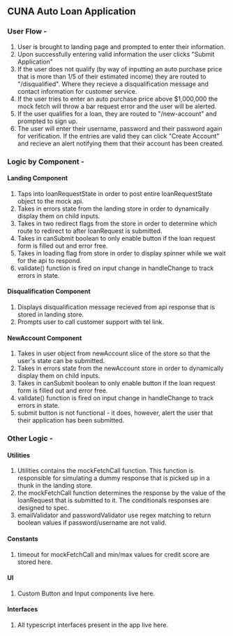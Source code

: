 ## CUNA Auto Loan Application

### User Flow - 

1. User is brought to landing page and prompted to enter their information.
2. Upon successfully entering valid information the user clicks "Submit Application"
3. If the user does not qualify (by way of inputting an auto purchase price that is more than 1/5 of their estimated income) they are routed to "/disqualified". Where they recieve a disqualification message and contact information for customer service.
4. If the user tries to enter an auto purchase price above $1,000,000 the mock fetch will throw a bar request error and the user will be alerted.
5. If the user qualifies for a loan, they are routed to "/new-account" and prompted to sign up.
6. The user will enter their username, password and their password again for verification. If the entries are valid they can click "Create Account" and recieve an alert notifying them that their account has been created.

### Logic by Component - 

#### Landing Component

1. Taps into loanRequestState in order to post entire loanRequestState object to the mock api.
2. Takes in errors state from the landing store in order to dynamically display them on child inputs.
3. Takes in two redirect flags from the store in order to determine which route to redirect to after loanRequest is submitted.
4. Takes in canSubmit boolean to only enable button if the loan request form is filled out and error free.
5. Takes in loading flag from store in order to display spinner while we wait for the api to respond.
6. validate() function is fired on input change in handleChange to track errors in state.

#### Disqualification Component
1. Displays disqualification message recieved from api response that is stored in landing store.
2. Prompts user to call customer support with tel link.

#### NewAccount Component

1. Takes in user object from newAccount slice of the store so that the user's state can be submitted.
2. Takes in errors state from the newAccount store in order to dynamically display them on child inputs. 
3. Takes in canSubmit boolean to only enable button if the loan request form is filled out and error free.
4. validate() function is fired on input change in handleChange to track errors in state.
5. submit button is not functional - it does, however, alert the user that their application has been submitted.

### Other Logic - 

#### Utilities

1. Utilities contains the mockFetchCall function. This function is responsible for simulating a dummy response that is picked up in a thunk in the landing store.
2. the mockFetchCall function determines the response by the value of the loanRequest that is submitted to it. The conditionals responses are designed to spec. 
3. emailValidator and passwordValidator use regex matching to return boolean values if password/username are not valid.

#### Constants

1. timeout for mockFetchCall and min/max values for credit score are stored here.

#### UI

1. Custom Button and Input components live here. 

#### Interfaces

1. All typescript interfaces present in the app live here.




